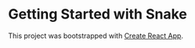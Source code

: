 # Getting Started with Snake

This project was bootstrapped with [Create React App](https://github.com/facebook/create-react-app).
